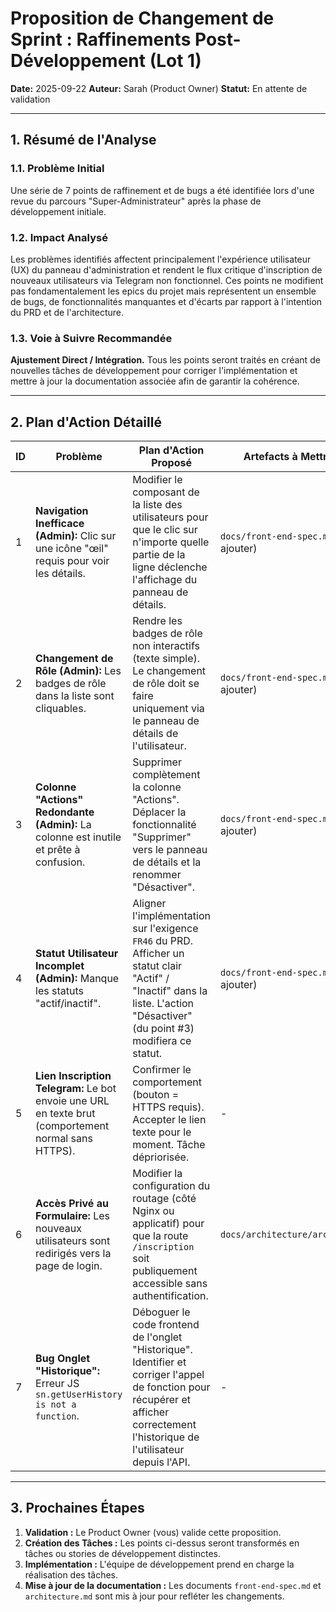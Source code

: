 # Proposition de Changement de Sprint : Raffinements Post-Développement (Lot 1)

**Date:** 2025-09-22
**Auteur:** Sarah (Product Owner)
**Statut:** En attente de validation

---

## 1. Résumé de l'Analyse

### 1.1. Problème Initial
Une série de 7 points de raffinement et de bugs a été identifiée lors d'une revue du parcours "Super-Administrateur" après la phase de développement initiale.

### 1.2. Impact Analysé
Les problèmes identifiés affectent principalement l'expérience utilisateur (UX) du panneau d'administration et rendent le flux critique d'inscription de nouveaux utilisateurs via Telegram non fonctionnel. Ces points ne modifient pas fondamentalement les epics du projet mais représentent un ensemble de bugs, de fonctionnalités manquantes et d'écarts par rapport à l'intention du PRD et de l'architecture.

### 1.3. Voie à Suivre Recommandée
**Ajustement Direct / Intégration.** Tous les points seront traités en créant de nouvelles tâches de développement pour corriger l'implémentation et mettre à jour la documentation associée afin de garantir la cohérence.

---

## 2. Plan d'Action Détaillé

| ID | Problème | Plan d'Action Proposé | Artefacts à Mettre à Jour |
|----|----------|-----------------------|---------------------------|
| 1 | **Navigation Inefficace (Admin):** Clic sur une icône "œil" requis pour voir les détails. | Modifier le composant de la liste des utilisateurs pour que le clic sur n'importe quelle partie de la ligne déclenche l'affichage du panneau de détails. | `docs/front-end-spec.md` (section à ajouter) |
| 2 | **Changement de Rôle (Admin):** Les badges de rôle dans la liste sont cliquables. | Rendre les badges de rôle non interactifs (texte simple). Le changement de rôle doit se faire uniquement via le panneau de détails de l'utilisateur. | `docs/front-end-spec.md` (section à ajouter) |
| 3 | **Colonne "Actions" Redondante (Admin):** La colonne est inutile et prête à confusion. | Supprimer complètement la colonne "Actions". Déplacer la fonctionnalité "Supprimer" vers le panneau de détails et la renommer "Désactiver". | `docs/front-end-spec.md` (section à ajouter) |
| 4 | **Statut Utilisateur Incomplet (Admin):** Manque les statuts "actif/inactif". | Aligner l'implémentation sur l'exigence `FR46` du PRD. Afficher un statut clair "Actif" / "Inactif" dans la liste. L'action "Désactiver" (du point #3) modifiera ce statut. | `docs/front-end-spec.md` (section à ajouter) |
| 5 | **Lien Inscription Telegram:** Le bot envoie une URL en texte brut (comportement normal sans HTTPS). | Confirmer le comportement (bouton = HTTPS requis). Accepter le lien texte pour le moment. Tâche dépriorisée. | - |
| 6 | **Accès Privé au Formulaire:** Les nouveaux utilisateurs sont redirigés vers la page de login. | Modifier la configuration du routage (côté Nginx ou applicatif) pour que la route `/inscription` soit publiquement accessible sans authentification. | `docs/architecture/architecture.md` |
| 7 | **Bug Onglet "Historique":** Erreur JS `sn.getUserHistory is not a function`. | Déboguer le code frontend de l'onglet "Historique". Identifier et corriger l'appel de fonction pour récupérer et afficher correctement l'historique de l'utilisateur depuis l'API. | - |

---

## 3. Prochaines Étapes

1.  **Validation :** Le Product Owner (vous) valide cette proposition.
2.  **Création des Tâches :** Les points ci-dessus seront transformés en tâches ou stories de développement distinctes.
3.  **Implémentation :** L'équipe de développement prend en charge la réalisation des tâches.
4.  **Mise à jour de la documentation :** Les documents `front-end-spec.md` et `architecture.md` sont mis à jour pour refléter les changements.

